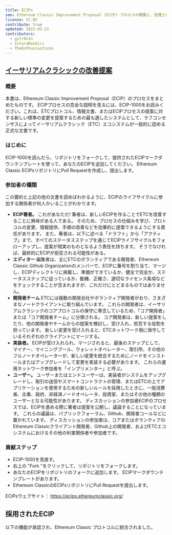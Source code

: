 ```yaml
---
title: ECIPs
seo: Ethereum Classic Improvement Proposal (ECIP) プロセスの概要と、受理されたECIPのリストです。
license: CC-BY
contribute: true
updated: 2022-02-22
contributors:
  - gitr0n1n
  - IstoraMandiri
  - TheEnthusiasticAs
---
```


## [イーサリアムクラシックの改善提案](https://ecips.ethereumclassic.org/)

### 概要

本書は、Ethereum Classic Improvement Proposal（ECIP）のプロセスをまとめたものです。 ECIPプロセスの完全な説明を見るには、ECIP-1000をお読みください。これは、ETCプロトコル、情報文書、またはECIPプロセスの提案に対する新しい標準の変更を提案するための最も適したシステムとして、ラフコンセンサスによってイーサリアムクラシック（ETC）エコシステムが一般的に認める正式な文書です。

### はじめに

ECIP-1000を読んだら、リポジトリをフォークして、提供されたECIPマークダウンテンプレートを使って、あなたのECIPを追加してください。 Ethereum Classic ECIPsリポジトリにPull Requestを作成し、提出します。

### 参加者の種類

この要約と上記の他の文書を読めばわかるように、ECIPのライフサイクルに参加する関係者が何人かいることがわかります。

- **ECIP著者。** これがあなただ! 筆者は、新しいECIPを作ることでETCを改善することに興味がある人である。 そのため、プロセスの仕組みを学び、プロトコルの変更、情報提供、手順の改善などを効果的に提案できるようにする責任があります。 また、著者は、以下に述べる「ドラフト」から「アクティブ」まで、すべてのステータスステップを通じてECIPライフサイクルをフォローアップし、提案が現実のものとなるよう責任を持ちます。 そうでなければ、最終的にECIPが拒否される可能性がある。
- **エディター** 編集者は、主にETCのボランティアである開発者、Ethereum Classic Github Organizationのメンバーで、ECIPに番号を割り当て、マージし、ECIPディレクトリに掲載し、準備ができているか、健全で完全か、ステータスステップに従っているか、動機、正確さ、適切なライセンス条項などをチェックすることが含まれますが、これだけにとどまるものではありません。
- **開発者チーム** ETCには複数の開発会社やボランティア開発者がおり、さまざまなノードクライアントに取り組んでいます。 これらの開発者は、イーサリアムクラシックのコアプロトコルの保守に専念しているため、「コア開発者」または「コア開発者チーム」に分類される。 コア開発者は、新しい提案をしたり、他の開発者やチームからの提案を検討し、受け入れ、拒否する役割を担っています。 新しい変更を受け入れると、ETCネットワーク用に保守しているそれぞれのクライアントにマージする。
- **実装者。** ECIPが受け入れられ、マージされると、最後のステップとして、マイナー、マイニングプール、ウォレットオペレーター、取引所、その他のフルノードオペレーターが、新しい変更を統合するためにノードをインストールまたはアップグレードして変更を実装する必要があります。 これらの運用ネットワーク参加者を「インプリメンター」と呼ぶ。
- **ユーザー。** ユーザーまたはエンドユーザーは、実装者がシステムをアップグレードし、取引の送信やスマートコントラクトの管理、またはETCの上でアプリケーションを使用するための新しいルールを採用したときに、一般消費者、企業、政府、非経済ノードオペレータ、投資家、またはその他の種類のユーザーとなる可能性があります。 ディスカッションの参加者ECIPのプロセスでは、ECIPを進める際に著者は提案を公開し、議論することになっています。 これらの議論は、パブリックフォーラム、Github、開発者コールなどに置かれています。 ディスカッションの参加者は、コアまたはボランティアのEthereum Classicクライアント開発者、Github上の開発者、およびETCエコシステムにおけるその他の利害関係者や参加者です。

### 貢献ステップ

- ECIP-1000を見直す。
- 右上の "Fork "をクリックして、リポジトリをフォークします。
- あなたのECIPをリポジトリのフォークに追加します。 ECIPマークダウンテンプレートがあります。
- Ethereum ClassicのECIPsリポジトリにPull Requestを提出します。

ECIPsウェブサイト： https://ecips.ethereumclassic.org/

## 採用されたECIP

以下の機能が承認され、Ethereum Classic プロトコルに統合されました。

